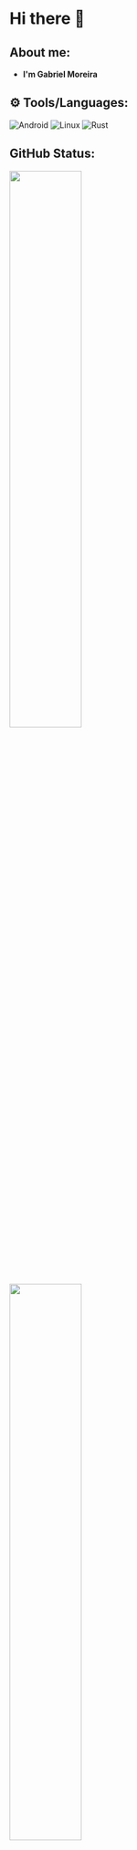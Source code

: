 # Hi there 👋

## About me: 
- **I'm Gabriel Moreira**

## ⚙️ Tools/Languages:
![Android](https://img.shields.io/badge/Android-000000?style=for-the-badge&logo=android&logoColor=white)
![Linux](https://img.shields.io/badge/Linux-000000?style=for-the-badge&logo=linux&logoColor=white)
![Rust](https://img.shields.io/badge/rust-%23000000.svg?style=for-the-badge&logo=rust&logoColor=white)
## GitHub Status: 
<div>
  <img  height="50%"  width="auto"  src ="https://github-readme-stats.vercel.app/api?username=gabrielmoreira-7&show_icons=true&count_private=true&theme=react&hide_border=true&hide=issues,contribs&bg_color=#fff"> 
  <img  height="50%"  width="auto"  src ="https://github-readme-stats.vercel.app/api/top-langs/?username=gabrielmoreira-7&layout=compact&hide_border=true&theme=react&bg_color=#fff&langs_count=6&hide=jupyter%20notebook,tex,css,php">
</div>
